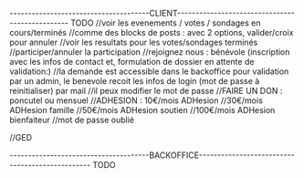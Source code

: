 --------------------------------------CLIENT------------------------------------------------
TODO
//voir les evenements / votes / sondages en cours/terminés
//comme des blocks de posts : avec 2 options, valider/croix pour annuler
//voir les resultats pour les votes/sondages terminés
//participer/annuler la participation
//rejoignez nous : bénévole (inscription avec les infos de contact et, formulation de dossier en attente de validation:)
//la demande est accessible dans le backoffice pour validation par un admin, le benevole recoit les infos de login (mot de passe à reinitialiser)  par mail
//il peux modifier le mot de passe
//FAIRE UN DON  : poncutel ou mensuel
//ADHESION : 10€/mois ADHesion
//30€/mois ADHesion famille
//50€/mois ADHesion soutien
//100€/mois ADHesion bienfaiteur
//mot de passe oublié

//GED

--------------------------------------BACKOFFICE------------------------------------------------
TODO
